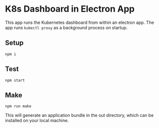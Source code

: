 # K8s Dashboard in Electron App

This app runs the Kubernetes dashboard from within an electron app. The app runs `kubectl proxy` as a background process on startup.

## Setup

```
npm i
```

## Test

```
npm start
```

## Make

```
npm run make
```

This will generate an application bundle in the out directory, which can be installed on your local machine.

